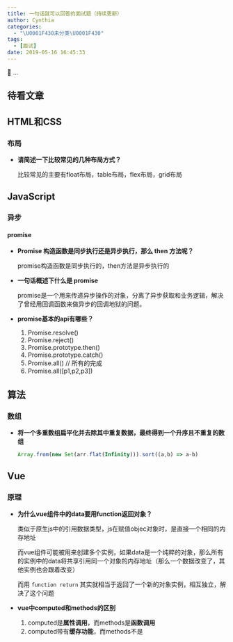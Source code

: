 ```yaml
---
title: 一句话就可以回答的面试题（持续更新）
author: Cynthia
categories:
  - "\U0001F430未分类\U0001F430"
tags:
  - [面试]
date: 2019-05-16 16:45:33
---
```


🐰
...
<!--more-->

## 待看文章



## HTML和CSS

### 布局

- **请简述一下比较常见的几种布局方式？**

  比较常见的主要有float布局，table布局，flex布局，grid布局



## JavaScript

### 异步

#### promise

- **Promise 构造函数是同步执行还是异步执行，那么 then 方法呢？**

  promise构造函数是同步执行的，then方法是异步执行的



- **一句话概述下什么是 promise** 

  promise是一个用来传递异步操作的对象，分离了异步获取和业务逻辑，解决了曾经用回调函数来做异步的回调地狱的问题。



- **promise基本的api有哪些？**
  1. Promise.resolve()
  2. Promise.reject()
  3. Promise.prototype.then()
  4. Promise.prototype.catch()
  5. Promise.all() // 所有的完成
  6. Promise.all([p1,p2,p3])





## 算法

### 数组

- **将一个多重数组扁平化并去除其中重复数据，最终得到一个升序且不重复的数组**

  ```js
  Array.from(new Set(arr.flat(Infinity))).sort((a,b) => a-b)
  ```

  







## Vue

### 原理



- **为什么vue组件中的data要用function返回对象？**

  类似于原生js中的引用数据类型，js在赋值objec对象时，是直接一个相同的内存地址

  而vue组件可能被用来创建多个实例，如果data是一个纯粹的对象，那么所有的实例中的data将共享引用同一个对象的内存地址（那么一个数据改变了，其他实例也会跟着改变）

  而用 `function return` 其实就相当于返回了一个新的对象实例，相互独立，解决了这个问题





- **vue中computed和methods的区别**
  1. computed是**属性调用**，而methods是**函数调用**
  2. computed带有**缓存功能**，而methods不是





